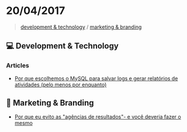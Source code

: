 # 20/04/2017

> [development & technology](#computer-development--technology) / [marketing & branding](#mega-marketing--branding)

## :computer: Development & Technology

### Articles
- [Por que escolhemos o MySQL para salvar logs e gerar relatórios de atividades (pelo menos por enquanto)](https://medium.com/meus-pedidos/por-que-escolhemos-o-mysql-para-salvar-logs-e-gerar-relat%C3%B3rios-de-atividades-pelo-menos-por-a322dcfadd07)


## :mega: Marketing & Branding
- [Por que eu evito as "agências de resultados"- e você deveria fazer o mesmo](https://www.linkedin.com/pulse/por-que-eu-evito-ag%C3%AAncias-de-resultados-e-voc%C3%AA-deveria-ferreira)